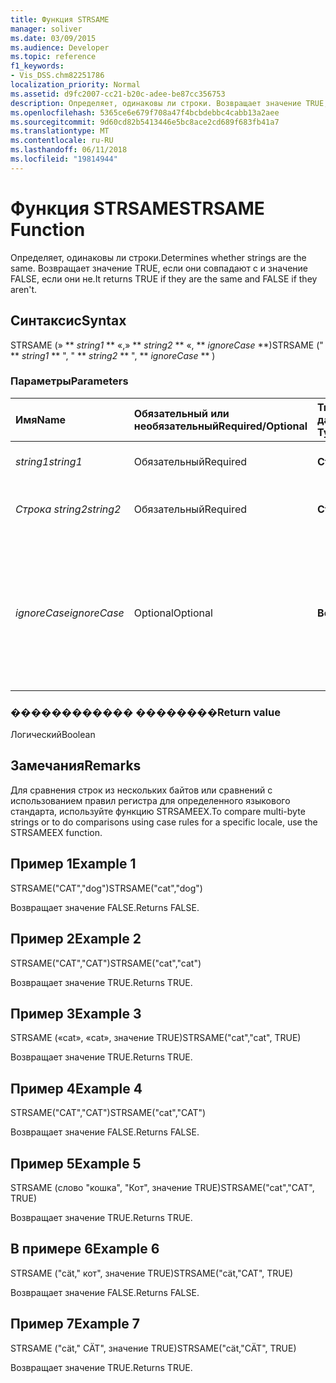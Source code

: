 ```yaml
---
title: Функция STRSAME
manager: soliver
ms.date: 03/09/2015
ms.audience: Developer
ms.topic: reference
f1_keywords:
- Vis_DSS.chm82251786
localization_priority: Normal
ms.assetid: d9fc2007-cc21-b20c-adee-be87cc356753
description: Определяет, одинаковы ли строки. Возвращает значение TRUE, если они совпадают с и значение FALSE, если они не.
ms.openlocfilehash: 5365ce6e679f708a47f4bcbdebbc4cabb13a2aee
ms.sourcegitcommit: 9d60cd82b5413446e5bc8ace2cd689f683fb41a7
ms.translationtype: MT
ms.contentlocale: ru-RU
ms.lasthandoff: 06/11/2018
ms.locfileid: "19814944"
---
```

# <a name="strsame-function"></a><span data-ttu-id="e8b51-104">Функция STRSAME</span><span class="sxs-lookup"><span data-stu-id="e8b51-104">STRSAME Function</span></span>

<span data-ttu-id="e8b51-105">Определяет, одинаковы ли строки.</span><span class="sxs-lookup"><span data-stu-id="e8b51-105">Determines whether strings are the same.</span></span> <span data-ttu-id="e8b51-106">Возвращает значение TRUE, если они совпадают с и значение FALSE, если они не.</span><span class="sxs-lookup"><span data-stu-id="e8b51-106">It returns TRUE if they are the same and FALSE if they aren't.</span></span> 
  
## <a name="syntax"></a><span data-ttu-id="e8b51-107">Синтаксис</span><span class="sxs-lookup"><span data-stu-id="e8b51-107">Syntax</span></span>

<span data-ttu-id="e8b51-108">STRSAME (» ** *string1* ** «,» ** *string2* ** «, ** *ignoreCase* **)</span><span class="sxs-lookup"><span data-stu-id="e8b51-108">STRSAME (" ** *string1* ** ", " ** *string2* ** ", ** *ignoreCase* ** )</span></span> 
  
### <a name="parameters"></a><span data-ttu-id="e8b51-109">Параметры</span><span class="sxs-lookup"><span data-stu-id="e8b51-109">Parameters</span></span>

|<span data-ttu-id="e8b51-110">**Имя**</span><span class="sxs-lookup"><span data-stu-id="e8b51-110">**Name**</span></span>|<span data-ttu-id="e8b51-111">**Обязательный или необязательный**</span><span class="sxs-lookup"><span data-stu-id="e8b51-111">**Required/Optional**</span></span>|<span data-ttu-id="e8b51-112">**Тип данных**</span><span class="sxs-lookup"><span data-stu-id="e8b51-112">**Data Type**</span></span>|<span data-ttu-id="e8b51-113">**Описание**</span><span class="sxs-lookup"><span data-stu-id="e8b51-113">**Description**</span></span>|
|:-----|:-----|:-----|:-----|
| <span data-ttu-id="e8b51-114">_string1_</span><span class="sxs-lookup"><span data-stu-id="e8b51-114">_string1_</span></span> <br/> |<span data-ttu-id="e8b51-115">Обязательный</span><span class="sxs-lookup"><span data-stu-id="e8b51-115">Required</span></span>  <br/> |<span data-ttu-id="e8b51-116">**Строка**</span><span class="sxs-lookup"><span data-stu-id="e8b51-116">**String**</span></span> <br/> |<span data-ttu-id="e8b51-117">Первая строка для сравнения.</span><span class="sxs-lookup"><span data-stu-id="e8b51-117">The first string to compare.</span></span>  <br/> |
| <span data-ttu-id="e8b51-118">_Строка string2_</span><span class="sxs-lookup"><span data-stu-id="e8b51-118">_string2_</span></span> <br/> |<span data-ttu-id="e8b51-119">Обязательный</span><span class="sxs-lookup"><span data-stu-id="e8b51-119">Required</span></span>  <br/> |<span data-ttu-id="e8b51-120">**Строка**</span><span class="sxs-lookup"><span data-stu-id="e8b51-120">**String**</span></span> <br/> |<span data-ttu-id="e8b51-121">Вторая строка для сравнения.</span><span class="sxs-lookup"><span data-stu-id="e8b51-121">The second string to compare.</span></span>  <br/> |
| <span data-ttu-id="e8b51-122">_ignoreCase_</span><span class="sxs-lookup"><span data-stu-id="e8b51-122">_ignoreCase_</span></span> <br/> |<span data-ttu-id="e8b51-123">Optional</span><span class="sxs-lookup"><span data-stu-id="e8b51-123">Optional</span></span>  <br/> |<span data-ttu-id="e8b51-124">**Boolean**</span><span class="sxs-lookup"><span data-stu-id="e8b51-124">**Boolean**</span></span> <br/> |<span data-ttu-id="e8b51-125">Значение TRUE, следует ли игнорировать регистр и значение FALSE для сравнения регистр.</span><span class="sxs-lookup"><span data-stu-id="e8b51-125">TRUE to ignore the case and FALSE to compare the case.</span></span> <span data-ttu-id="e8b51-126">Значение по умолчанию — FALSE.</span><span class="sxs-lookup"><span data-stu-id="e8b51-126">The default is FALSE.</span></span>  <br/> |
   
### <a name="return-value"></a><span data-ttu-id="e8b51-127">������������ ��������</span><span class="sxs-lookup"><span data-stu-id="e8b51-127">Return value</span></span>

<span data-ttu-id="e8b51-128">Логический</span><span class="sxs-lookup"><span data-stu-id="e8b51-128">Boolean</span></span>
  
## <a name="remarks"></a><span data-ttu-id="e8b51-129">Замечания</span><span class="sxs-lookup"><span data-stu-id="e8b51-129">Remarks</span></span>

<span data-ttu-id="e8b51-130">Для сравнения строк из нескольких байтов или сравнений с использованием правил регистра для определенного языкового стандарта, используйте функцию STRSAMEEX.</span><span class="sxs-lookup"><span data-stu-id="e8b51-130">To compare multi-byte strings or to do comparisons using case rules for a specific locale, use the STRSAMEEX function.</span></span>
  
## <a name="example-1"></a><span data-ttu-id="e8b51-131">Пример 1</span><span class="sxs-lookup"><span data-stu-id="e8b51-131">Example 1</span></span>

<span data-ttu-id="e8b51-132">STRSAME("CAT","dog")</span><span class="sxs-lookup"><span data-stu-id="e8b51-132">STRSAME("cat","dog")</span></span>
  
<span data-ttu-id="e8b51-133">Возвращает значение FALSE.</span><span class="sxs-lookup"><span data-stu-id="e8b51-133">Returns FALSE.</span></span>
  
## <a name="example-2"></a><span data-ttu-id="e8b51-134">Пример 2</span><span class="sxs-lookup"><span data-stu-id="e8b51-134">Example 2</span></span>

<span data-ttu-id="e8b51-135">STRSAME("CAT","CAT")</span><span class="sxs-lookup"><span data-stu-id="e8b51-135">STRSAME("cat","cat")</span></span>
  
<span data-ttu-id="e8b51-136">Возвращает значение TRUE.</span><span class="sxs-lookup"><span data-stu-id="e8b51-136">Returns TRUE.</span></span>
  
## <a name="example-3"></a><span data-ttu-id="e8b51-137">Пример 3</span><span class="sxs-lookup"><span data-stu-id="e8b51-137">Example 3</span></span>

<span data-ttu-id="e8b51-138">STRSAME («cat», «cat», значение TRUE)</span><span class="sxs-lookup"><span data-stu-id="e8b51-138">STRSAME("cat","cat", TRUE)</span></span>
  
<span data-ttu-id="e8b51-139">Возвращает значение TRUE.</span><span class="sxs-lookup"><span data-stu-id="e8b51-139">Returns TRUE.</span></span>
  
## <a name="example-4"></a><span data-ttu-id="e8b51-140">Пример 4</span><span class="sxs-lookup"><span data-stu-id="e8b51-140">Example 4</span></span>

<span data-ttu-id="e8b51-141">STRSAME("CAT","CAT")</span><span class="sxs-lookup"><span data-stu-id="e8b51-141">STRSAME("cat","CAT")</span></span>
  
<span data-ttu-id="e8b51-142">Возвращает значение FALSE.</span><span class="sxs-lookup"><span data-stu-id="e8b51-142">Returns FALSE.</span></span>
  
## <a name="example-5"></a><span data-ttu-id="e8b51-143">Пример 5</span><span class="sxs-lookup"><span data-stu-id="e8b51-143">Example 5</span></span>

<span data-ttu-id="e8b51-144">STRSAME (слово "кошка", "Кот", значение TRUE)</span><span class="sxs-lookup"><span data-stu-id="e8b51-144">STRSAME("cat","CAT", TRUE)</span></span>
  
<span data-ttu-id="e8b51-145">Возвращает значение TRUE.</span><span class="sxs-lookup"><span data-stu-id="e8b51-145">Returns TRUE.</span></span>
  
## <a name="example-6"></a><span data-ttu-id="e8b51-146">В примере 6</span><span class="sxs-lookup"><span data-stu-id="e8b51-146">Example 6</span></span>

<span data-ttu-id="e8b51-147">STRSAME ("cät," кот", значение TRUE)</span><span class="sxs-lookup"><span data-stu-id="e8b51-147">STRSAME("cät,"CAT", TRUE)</span></span>
  
<span data-ttu-id="e8b51-148">Возвращает значение FALSE.</span><span class="sxs-lookup"><span data-stu-id="e8b51-148">Returns FALSE.</span></span>
  
## <a name="example-7"></a><span data-ttu-id="e8b51-149">Пример 7</span><span class="sxs-lookup"><span data-stu-id="e8b51-149">Example 7</span></span>

<span data-ttu-id="e8b51-150">STRSAME ("cät," CÄT", значение TRUE)</span><span class="sxs-lookup"><span data-stu-id="e8b51-150">STRSAME("cät,"CÄT", TRUE)</span></span>
  
<span data-ttu-id="e8b51-151">Возвращает значение TRUE.</span><span class="sxs-lookup"><span data-stu-id="e8b51-151">Returns TRUE.</span></span>
  

